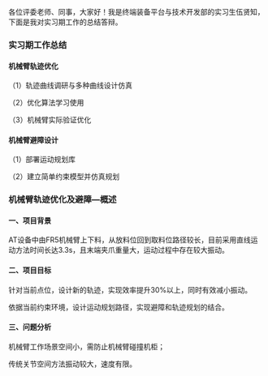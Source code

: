各位评委老师、同事，大家好！我是终端装备平台与技术开发部的实习生伍贤知，下面是我对实习期工作的总结答辩。

### 实习期工作总结

#### 机械臂轨迹优化

（1）轨迹曲线调研与多种曲线设计仿真

（2）优化算法学习使用

（3）机械臂实际验证优化

#### 机械臂避障设计
（1）部署运动规划库

（2）建立简单约束模型并仿真规划

### 机械臂轨迹优化及避障—概述

#### 一、项目背景

AT设备中由FR5机械臂上下料，从放料位回到取料位路径较长，目前采用直线运动方法时间长达3.3s，且末端夹爪重量大，运动过程中存在较大振动。

#### 二、项目目标
针对当前点位，设计新的轨迹，实现效率提升30%以上，同时有效减小振动。

依据当前约束环境，设计运动规划路径，实现避障和轨迹规划的结合。

#### 三、问题分析

机械臂工作场景空间小，需防止机械臂碰撞机柜；

传统关节空间方法振动较大，速度有限。







